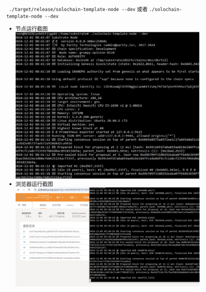 ` ./target/release/solochain-template-node --dev` 或者 `./solochain-template-node --dev`
* 节点运行截图
![img](./task2.png)
* 浏览器运行截图
![img](./task2-1.png)
